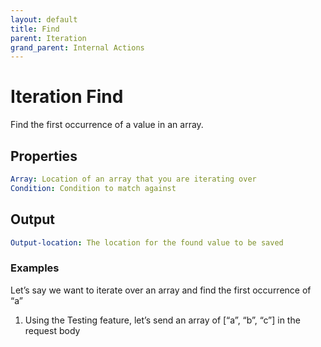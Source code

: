 ```yaml
---
layout: default
title: Find
parent: Iteration
grand_parent: Internal Actions
---
```

# Iteration Find
Find the first occurrence of a value in an array.

## Properties
```yaml
Array: Location of an array that you are iterating over
Condition: Condition to match against
```

## Output
```yaml
Output-location: The location for the found value to be saved
```

### Examples
Let’s say we want to iterate over an array and find the first occurrence of “a”

1. Using the Testing feature, let’s send an array of [“a”, “b”, “c”] in the request body
